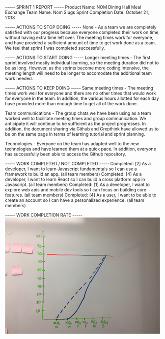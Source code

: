 ----- SPRINT 1 REPORT -----
Product Name: NOM Dining Hall Meal Exchange
Team Name: Nom Slugs
Sprint Completion Date: October 21, 2018


----- ACTIONS TO STOP DOING -----
None - As a team we are completely satisfied with our progress because everyone completed their work on time, without having extra time left over. The meeting times work for everyone, and have provided a sufficient amount of time to get work done as a team. We feel that sprint 1 was completed successfully.


----- ACTIONS TO START DOING -----
Longer meeting times - The first sprint involved mostly individual learning, so the meeting duration did not to be as long. However, as the sprints become more coding intensive, the meeting length will need to be longer to accomodate the additional team work needed. 


----- ACTIONS TO KEEP DOING -----
Same meeting times - The meeting times work well for everyone and there are no other times that would work for everyone in the team. In addition, the various hours allotted for each day have provided more than enough time to get all of the work done.

Team communications - The group chats we have been using as a team worked well to facilitate meeting times and group communication. We anticipate it will continue to be sufficient as the project progresses. In addition, the document sharing via Github and Grepthink have allowed us to be on the same page in terms of learning tutorial and sprint planning.

Technologies - Everyone on the team has adapted well to the new technologies and have learned them at a quick pace. In addition, everyone has successfully been able to access the Github repository.


----- WORK COMPLETED / NOT COMPLETED -----
Completed: [2] As a developer, I want to learn Javascript fundamentals so I can use a framework to build an app. (all team members)
Completed: [4] As a developer, I want to learn React so I can build a cross platform app in Javascript. (all team members)
Completed: [1] As a developer, I want to explore web apis and mobile dev tools so I can focus on building core features. (all team members)
Completed: [4] As a user, I want to be able to create an account so I can have a personalized experience. (all team members)


----- WORK COMPLETION RATE -----
![sprint 1 final burn up chart](images/sprint_1_burn_up_3.jpg)

